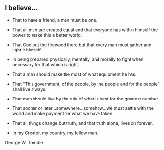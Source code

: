 ## I believe...

* That to have a friend, a man must be one.

* That all men are created equal and that everyone has within himself the power to make this a better world.

* That God put the firewood there but that every man must gather and light it himself.

* In being prepared physically, mentally, and morally to fight when necessary for that which is right.

* That a man should make the most of what equipment he has.

* That "This government, of the people, by the people and for the people" shall live always.

* That men should live by the rule of what is best for the greatest number.

* That sooner or later...somewhere...somehow...we must settle with the world and make payment for what we have taken.

* That all things change but truth, and that truth alone, lives on forever.

* In my Creator, my country, my fellow man.

George W. Trendle
